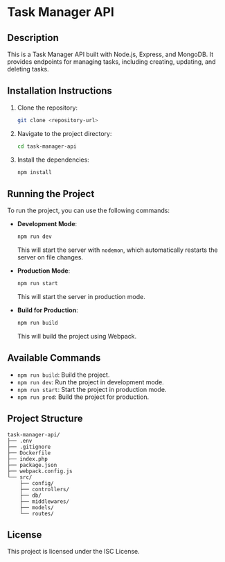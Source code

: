 # Task Manager API

## Description
This is a Task Manager API built with Node.js, Express, and MongoDB. It provides endpoints for managing tasks, including creating, updating, and deleting tasks.

## Installation Instructions
1. Clone the repository:
   ```bash
   git clone <repository-url>
   ```
2. Navigate to the project directory:
   ```bash
   cd task-manager-api
   ```
3. Install the dependencies:
   ```bash
   npm install
   ```

## Running the Project
To run the project, you can use the following commands:

- **Development Mode**: 
   ```bash
   npm run dev
   ```
   This will start the server with `nodemon`, which automatically restarts the server on file changes.

- **Production Mode**: 
   ```bash
   npm run start
   ```
   This will start the server in production mode.

- **Build for Production**: 
   ```bash
   npm run build
   ```
   This will build the project using Webpack.

## Available Commands
- `npm run build`: Build the project.
- `npm run dev`: Run the project in development mode.
- `npm run start`: Start the project in production mode.
- `npm run prod`: Build the project for production.

## Project Structure
```
task-manager-api/
├── .env
├── .gitignore
├── Dockerfile
├── index.php
├── package.json
├── webpack.config.js
└── src/
    ├── config/
    ├── controllers/
    ├── db/
    ├── middlewares/
    ├── models/
    └── routes/
```

## License
This project is licensed under the ISC License.
